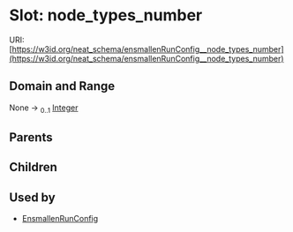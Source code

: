 
# Slot: node_types_number




URI: [https://w3id.org/neat_schema/ensmallenRunConfig__node_types_number](https://w3id.org/neat_schema/ensmallenRunConfig__node_types_number)


## Domain and Range

None &#8594;  <sub>0..1</sub> [Integer](types/Integer.md)

## Parents


## Children


## Used by

 * [EnsmallenRunConfig](EnsmallenRunConfig.md)
